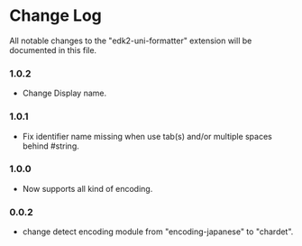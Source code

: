 # Change Log

All notable changes to the "edk2-uni-formatter" extension will be documented in this file.

### 1.0.2
* Change Display name.

### 1.0.1
* Fix identifier name missing when use tab(s) and/or multiple spaces behind #string.

### 1.0.0
* Now supports all kind of encoding.

### 0.0.2
* change detect encoding module from "encoding-japanese" to "chardet".